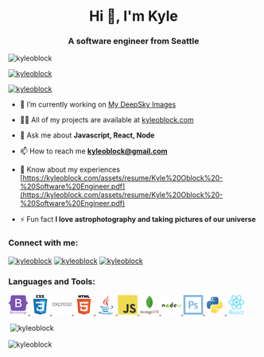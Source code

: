 <h1 align="center">Hi 👋, I'm Kyle</h1>
<h3 align="center">A software engineer from Seattle</h3>

<p align="left"> <img src="https://komarev.com/ghpvc/?username=kyleoblock&label=Profile%20views&color=0e75b6&style=flat" alt="kyleoblock" /> </p>

<p align="left"> <a href="https://github.com/ryo-ma/github-profile-trophy"><img src="https://github-profile-trophy.vercel.app/?username=kyleoblock" alt="kyleoblock" /></a> </p>

<p align="left"> <a href="https://twitter.com/kyleoblock" target="blank"><img src="https://img.shields.io/twitter/follow/kyleoblock?logo=twitter&style=for-the-badge" alt="kyleoblock" /></a> </p>

- 🔭 I’m currently working on [My DeepSky Images](https://mydeepskyimages.com)

- 👨‍💻 All of my projects are available at [kyleoblock.com](kyleoblock.com)

- 💬 Ask me about **Javascript, React, Node**

- 📫 How to reach me **kyleoblock@gmail.com**

- 📄 Know about my experiences [https://kyleoblock.com/assets/resume/Kyle%20Oblock%20-%20Software%20Engineer.pdf](https://kyleoblock.com/assets/resume/Kyle%20Oblock%20-%20Software%20Engineer.pdf)

- ⚡ Fun fact **I love astrophotography and taking pictures of our universe**

<h3 align="left">Connect with me:</h3>
<p align="left">
<a href="https://twitter.com/kyleoblock" target="blank"><img align="center" src="https://raw.githubusercontent.com/rahuldkjain/github-profile-readme-generator/master/src/images/icons/Social/twitter.svg" alt="kyleoblock" height="30" width="40" /></a>
<a href="https://linkedin.com/in/kyleoblock" target="blank"><img align="center" src="https://raw.githubusercontent.com/rahuldkjain/github-profile-readme-generator/master/src/images/icons/Social/linked-in-alt.svg" alt="kyleoblock" height="30" width="40" /></a>
<a href="https://www.leetcode.com/kyleoblock" target="blank"><img align="center" src="https://raw.githubusercontent.com/rahuldkjain/github-profile-readme-generator/master/src/images/icons/Social/leet-code.svg" alt="kyleoblock" height="30" width="40" /></a>
</p>

<h3 align="left">Languages and Tools:</h3>
<p align="left"> <a href="https://getbootstrap.com" target="_blank" rel="noreferrer"> <img src="https://raw.githubusercontent.com/devicons/devicon/master/icons/bootstrap/bootstrap-plain-wordmark.svg" alt="bootstrap" width="40" height="40"/> </a> <a href="https://www.w3schools.com/css/" target="_blank" rel="noreferrer"> <img src="https://raw.githubusercontent.com/devicons/devicon/master/icons/css3/css3-original-wordmark.svg" alt="css3" width="40" height="40"/> </a> <a href="https://expressjs.com" target="_blank" rel="noreferrer"> <img src="https://raw.githubusercontent.com/devicons/devicon/master/icons/express/express-original-wordmark.svg" alt="express" width="40" height="40"/> </a> <a href="https://www.w3.org/html/" target="_blank" rel="noreferrer"> <img src="https://raw.githubusercontent.com/devicons/devicon/master/icons/html5/html5-original-wordmark.svg" alt="html5" width="40" height="40"/> </a> <a href="https://www.java.com" target="_blank" rel="noreferrer"> <img src="https://raw.githubusercontent.com/devicons/devicon/master/icons/java/java-original.svg" alt="java" width="40" height="40"/> </a> <a href="https://developer.mozilla.org/en-US/docs/Web/JavaScript" target="_blank" rel="noreferrer"> <img src="https://raw.githubusercontent.com/devicons/devicon/master/icons/javascript/javascript-original.svg" alt="javascript" width="40" height="40"/> </a> <a href="https://www.mongodb.com/" target="_blank" rel="noreferrer"> <img src="https://raw.githubusercontent.com/devicons/devicon/master/icons/mongodb/mongodb-original-wordmark.svg" alt="mongodb" width="40" height="40"/> </a> <a href="https://nodejs.org" target="_blank" rel="noreferrer"> <img src="https://raw.githubusercontent.com/devicons/devicon/master/icons/nodejs/nodejs-original-wordmark.svg" alt="nodejs" width="40" height="40"/> </a> <a href="https://www.photoshop.com/en" target="_blank" rel="noreferrer"> <img src="https://raw.githubusercontent.com/devicons/devicon/master/icons/photoshop/photoshop-line.svg" alt="photoshop" width="40" height="40"/> </a> <a href="https://www.python.org" target="_blank" rel="noreferrer"> <img src="https://raw.githubusercontent.com/devicons/devicon/master/icons/python/python-original.svg" alt="python" width="40" height="40"/> </a> <a href="https://reactjs.org/" target="_blank" rel="noreferrer"> <img src="https://raw.githubusercontent.com/devicons/devicon/master/icons/react/react-original-wordmark.svg" alt="react" width="40" height="40"/> </a> </p>

<p>&nbsp;<img align="center" src="https://github-readme-stats.vercel.app/api?username=kyleoblock&show_icons=true&locale=en" alt="kyleoblock" /></p>

<p><img align="center" src="https://github-readme-streak-stats.herokuapp.com/?user=kyleoblock&" alt="kyleoblock" /></p>
